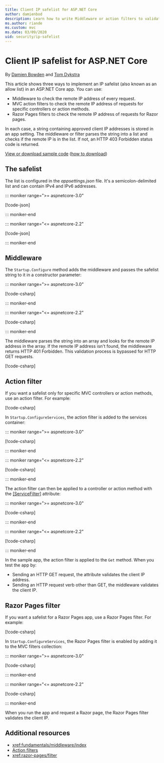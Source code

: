 ```yaml
---
title: Client IP safelist for ASP.NET Core
author: damienbod
description: Learn how to write Middleware or action filters to validate remote IP addresses against a list of approved IP addresses.
ms.author: riande
ms.custom: mvc
ms.date: 03/09/2020
uid: security/ip-safelist
---
```

# Client IP safelist for ASP.NET Core

By [Damien Bowden](https://twitter.com/damien_bod) and [Tom Dykstra](https://github.com/tdykstra)
 
This article shows three ways to implement an IP safelist (also known as an allow list) in an ASP.NET Core app. You can use:

* Middleware to check the remote IP address of every request.
* MVC action filters to check the remote IP address of requests for specific controllers or action methods.
* Razor Pages filters to check the remote IP address of requests for Razor pages.

In each case, a string containing approved client IP addresses is stored in an app setting. The middleware or filter parses the string into a list and checks if the remote IP is in the list. If not, an HTTP 403 Forbidden status code is returned.

[View or download sample code](https://github.com/dotnet/AspNetCore.Docs/tree/master/aspnetcore/security/ip-safelist/samples) ([how to download](xref:index#how-to-download-a-sample))

## The safelist

The list is configured in the *appsettings.json* file. It's a semicolon-delimited list and can contain IPv4 and IPv6 addresses.

::: moniker range=">= aspnetcore-3.0"

[!code-json[](ip-safelist/samples/3.x/ClientIpAspNetCore/appsettings.json?highlight=2)]

::: moniker-end

::: moniker range="<= aspnetcore-2.2"

[!code-json[](ip-safelist/samples/2.x/ClientIpAspNetCore/appsettings.json?highlight=2)]

::: moniker-end

## Middleware

The `Startup.Configure` method adds the middleware and passes the safelist string to it in a constructor parameter:

::: moniker range=">= aspnetcore-3.0"

[!code-csharp[](ip-safelist/samples/3.x/ClientIpAspNetCore/Startup.cs?name=snippet_ConfigureAddMiddleware)]

::: moniker-end

::: moniker range="<= aspnetcore-2.2"

[!code-csharp[](ip-safelist/samples/2.x/ClientIpAspNetCore/Startup.cs?name=snippet_ConfigureAddMiddleware)]

::: moniker-end

The middleware parses the string into an array and looks for the remote IP address in the array. If the remote IP address isn't found, the middleware returns HTTP 401 Forbidden. This validation process is bypassed for HTTP GET requests.

[!code-csharp[](ip-safelist/samples/Shared/ClientIpSafelistComponents/Middlewares/AdminSafeListMiddleware.cs?name=snippet_ClassOnly)]

## Action filter

If you want a safelist only for specific MVC controllers or action methods, use an action filter. For example: 

[!code-csharp[](ip-safelist/samples/Shared/ClientIpSafelistComponents/Filters/ClientIpCheckActionFilter.cs)]

In `Startup.ConfigureServices`, the action filter is added to the services container:

::: moniker range=">= aspnetcore-3.0"

[!code-csharp[](ip-safelist/samples/3.x/ClientIpAspNetCore/Startup.cs?name=snippet_ConfigureServicesActionFilter)]

::: moniker-end

::: moniker range="<= aspnetcore-2.2"

[!code-csharp[](ip-safelist/samples/2.x/ClientIpAspNetCore/Startup.cs?name=snippet_ConfigureServicesActionFilter)]

::: moniker-end

The action filter can then be applied to a controller or action method with the [[ServiceFilter]](xref:Microsoft.AspNetCore.Mvc.ServiceFilterAttribute) attribute:

::: moniker range=">= aspnetcore-3.0"

[!code-csharp[](ip-safelist/samples/3.x/ClientIpAspNetCore/Controllers/WeatherForecastController.cs?name=snippet_ActionFilter&highlight=1)]

::: moniker-end

::: moniker range="<= aspnetcore-2.2"

[!code-csharp[](ip-safelist/samples/2.x/ClientIpAspNetCore/Controllers/ValuesController.cs?name=snippet_ActionFilter&highlight=1)]

::: moniker-end

In the sample app, the action filter is applied to the `Get` method. When you test the app by:

* Sending an HTTP GET request, the attribute validates the client IP address.
* Sending an HTTP request verb other than GET, the middleware validates the client IP.

## Razor Pages filter

If you want a safelist for a Razor Pages app, use a Razor Pages filter. For example:

[!code-csharp[](ip-safelist/samples/Shared/ClientIpSafelistComponents/Filters/ClientIpCheckPageFilter.cs)]

In `Startup.ConfigureServices`, the Razor Pages filter is enabled by adding it to the MVC filters collection:

::: moniker range=">= aspnetcore-3.0"

[!code-csharp[](ip-safelist/samples/3.x/ClientIpAspNetCore/Startup.cs?name=snippet_ConfigureServicesPageFilter)]

::: moniker-end

::: moniker range="<= aspnetcore-2.2"

[!code-csharp[](ip-safelist/samples/2.x/ClientIpAspNetCore/Startup.cs?name=snippet_ConfigureServicesPageFilter)]

::: moniker-end

When you run the app and request a Razor page, the Razor Pages filter validates the client IP.

## Additional resources

* <xref:fundamentals/middleware/index>
* [Action filters](xref:mvc/controllers/filters#action-filters)
* <xref:razor-pages/filter>
